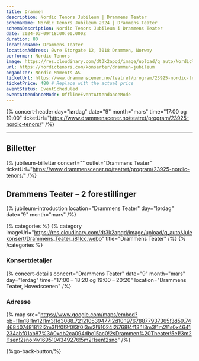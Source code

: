 ```yaml
---
title: Drammen
description: Nordic Tenors Jubileum | Drammens Teater
schemaName: Nordic Tenors Jubileum 2024 | Drammens Teater
schemaDescription: Nordic Tenors Jubileum i Drammens Teater
date: 2024-03-09T18:00:00.000Z
duration: 80
locationName: Drammens Teater
locationAddress: Øvre Storgate 12, 3018 Drammen, Norway
performer: Nordic Tenors
image: https://res.cloudinary.com/dt3k2apqd/image/upload/q_auto/Nordic%20Tenors/OG%20images/Jubileum/Drammens_Teater_iz5ood.webp
url: https://nordictenors.com/konserter/drammen-jubileum
organizer: Nordic Moments AS
ticketUrl: https://www.drammenscener.no/teatret/program/23925-nordic-tenors/
ticketPrice: 480 # Replace with the actual price
eventStatus: EventScheduled
eventAttendanceMode: OfflineEventAttendanceMode
---
```


{% concert-header day="lørdag" date="9" month="mars" time="17:00 og 19:00" ticketUrl="https://www.drammenscener.no/teatret/program/23925-nordic-tenors/" /%}

---

## Billetter

{% jubileum-billetter concert="" outlet="Drammens Teater" ticketUrl="https://www.drammenscener.no/teatret/program/23925-nordic-tenors/" /%}

## Drammens Teater – 2 forestillinger

{% jubileum-introduction location="Drammens Teater" day="lørdag" date="9" month="mars" /%}

{% categories %}
{% category imageUrl="https://res.cloudinary.com/dt3k2apqd/image/upload/q_auto/Julekonsert/Drammens_Teater_i81lcc.webp" title="Drammens Teater" /%}
{% /categories %}

### Konsertdetaljer

{% concert-details concert="Drammens Teater" date="9" month="mars" day="lørdag" time="17:00 – 18:20 og 19:00 – 20:20" location="Drammens Teater, Hovedscenen" /%}

### Adresse

{% map src="https://www.google.com/maps/embed?pb=!1m18!1m12!1m3!1d3088.721210539477!2d10.197678877937365!3d59.74468407481812!2m3!1f0!2f0!3f0!3m2!1i1024!2i768!4f13.1!3m3!1m2!1s0x4641234abf01ab87%3A0xdb2ca094dbc15ac0!2sDrammen%20Theater!5e1!3m2!1sen!2sno!4v1695104349276!5m2!1sen!2sno" /%}

{%go-back-button/%}
